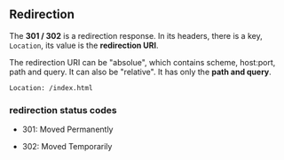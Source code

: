 ## Redirection

The **301 / 302** is a redirection response. In its headers, there is a key, `Location`, its value is the **redirection URI**.

The redirection URI can be "absolue", which contains scheme, host:port, path and query. It can also be "relative". It has only the **path and query**.

```code
Location: /index.html
```

### redirection status codes

- 301: Moved Permanently

- 302: Moved Temporarily
